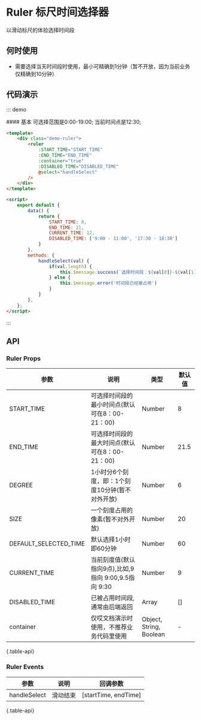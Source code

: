 # Ruler 标尺时间选择器

以滑动标尺的体验选择时间段

## 何时使用
- 需要选择当天时间段时使用，最小可精确到1分钟（暂不开放，因为当前业务仅精确到10分钟）

## 代码演示

::: demo
<summary>
  #### 基本
  可选择范围是0:00-19:00;
  当前时间点是12:30;
</summary>

```html
<template>
    <div class="demo-ruler">
        <ruler
            :START_TIME="START_TIME" 
            :END_TIME="END_TIME" 
            :container="true"
            :DISABLED_TIME="DISABLED_TIME"
            @select="handleSelect" 
        />
    </div>
</template>

<script>
    export default {
        data() {
            return {
                START_TIME: 8,
                END_TIME: 21,
                CURRENT_TIME: 12,
                DISABLED_TIME: ['9:00 - 11:00', '17:30 - 18:30']
            }        
        },
        methods: {
            handleSelect(val) {
                if(val.length) {
                    this.$message.success(`选择时间段：${val[0]}-${val[1]}`)
                } else {
                    this.$message.error('时间段已经被占用')
                }
            }
        },
    };
</script>
```
:::

## API

### Ruler Props 
| 参数        | 说明           | 类型               | 默认值       |
|------------|----------------|-------------------|-------------|
| START_TIME  | 可选择时间段的最小时间点(默认可在8：00-21：00) | Number | 8 |
| END_TIME | 可选择时间段的最大时间点(默认可在8：00-21：00) | Number | 21.5 |
| DEGREE | 1小时分6个刻度，即：1个刻度10分钟(暂不对外开放) | Number | 6 |
| SIZE | 一个刻度占用的像素(暂不对外开放) | Number | 20 |
| DEFAULT_SELECTED_TIME | 默认选择1小时即60分钟 | Number | 60 |
| CURRENT_TIME | 当前刻度值(默认指向9点),比如,9指向 9:00,9.5指向 9:30 | Number | 9 |
| DISABLED_TIME | 已被占用时间段,通常由后端返回 | Array | [] |
| container | 仅哎文档演示时使用，不推荐业务代码里使用 | Object, String, Boolean | - |
{.table-api} 

### Ruler Events
| 参数        | 说明           | 回调参数               |
|------------|----------------|-------------------|
| handleSelect | 滑动结束 | [startTime, endTime] |
{.table-api} 
